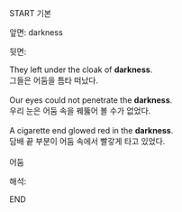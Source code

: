START
기본

앞면:
darkness


뒷면:
<div>They left under the cloak of <strong>darkness</strong>. </div><div><div>그들은 어둠을 틈타 떠났다.</div></div><div><br></div><div><div>Our eyes could not penetrate the <strong>darkness</strong>. </div><div><div>우리 눈은 어둠 속을 꿰뚫어 볼 수가 없었다.</div></div></div><div><br></div><div><div>A cigarette end glowed red in the <strong>darkness</strong>. </div><div><div>담배 끝 부분이 어둠 속에서 빨갛게 타고 있었다.</div></div></div><div><br></div><div>어둠</div>


해석:
<!--ID: 1746614453714-->
END